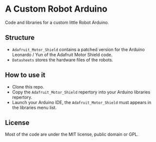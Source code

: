 # A Custom Robot Arduino


Code and libraries for a custom little Robot Arduino.


## Structure


* `Adafruit_Motor_Shield` contains a patched version for the Arduino Leonardo / Yun of the Adafruit Motor Shield code.
*  `Datasheets` stores the hardware files of the robots.


## How to use it

* Clone this repo.
* Copy the `Adafruit_Motor_Shield` repertory into your Arduino libraries repertory.
* Launch your Arduino IDE, the `Adafruit_Motor_Shield` must appears in the libraries menu list.


## License

Most of the code are under the MIT license, public domain or GPL.

